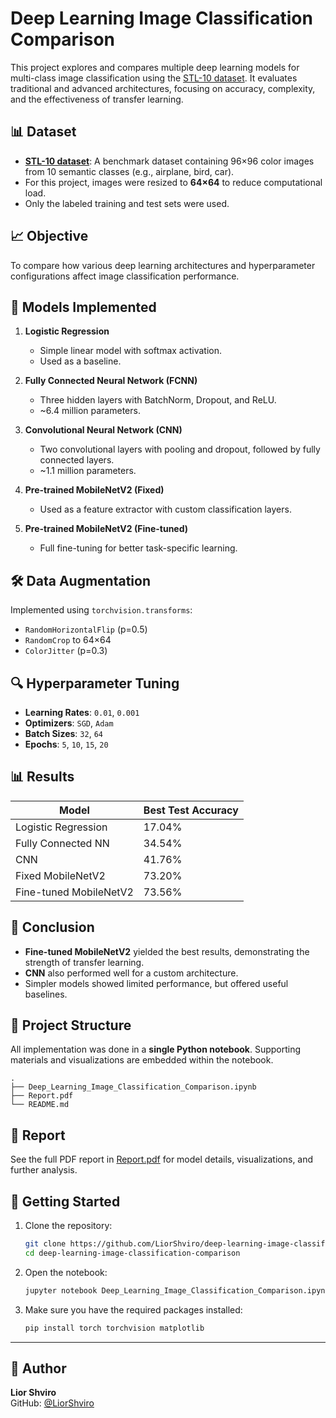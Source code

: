# Deep Learning Image Classification Comparison

This project explores and compares multiple deep learning models for multi-class image classification using the [STL-10 dataset](https://cs.stanford.edu/~acoates/stl10/). It evaluates traditional and advanced architectures, focusing on accuracy, complexity, and the effectiveness of transfer learning.

## 📊 Dataset

- **[STL-10 dataset](https://cs.stanford.edu/~acoates/stl10/)**: A benchmark dataset containing 96×96 color images from 10 semantic classes (e.g., airplane, bird, car).
- For this project, images were resized to **64×64** to reduce computational load.
- Only the labeled training and test sets were used.

## 📈 Objective

To compare how various deep learning architectures and hyperparameter configurations affect image classification performance.

## 🧪 Models Implemented

1. **Logistic Regression**
   - Simple linear model with softmax activation.
   - Used as a baseline.

2. **Fully Connected Neural Network (FCNN)**
   - Three hidden layers with BatchNorm, Dropout, and ReLU.
   - ~6.4 million parameters.

3. **Convolutional Neural Network (CNN)**
   - Two convolutional layers with pooling and dropout, followed by fully connected layers.
   - ~1.1 million parameters.

4. **Pre-trained MobileNetV2 (Fixed)**
   - Used as a feature extractor with custom classification layers.

5. **Pre-trained MobileNetV2 (Fine-tuned)**
   - Full fine-tuning for better task-specific learning.

## 🛠️ Data Augmentation

Implemented using `torchvision.transforms`:
- `RandomHorizontalFlip` (p=0.5)
- `RandomCrop` to 64×64
- `ColorJitter` (p=0.3)

## 🔍 Hyperparameter Tuning

- **Learning Rates**: `0.01`, `0.001`
- **Optimizers**: `SGD`, `Adam`
- **Batch Sizes**: `32`, `64`
- **Epochs**: `5`, `10`, `15`, `20`

## 📊 Results

| Model                     | Best Test Accuracy |
|--------------------------|--------------------|
| Logistic Regression      | 17.04%             |
| Fully Connected NN       | 34.54%             |
| CNN                      | 41.76%             |
| Fixed MobileNetV2        | 73.20%             |
| Fine-tuned MobileNetV2   | 73.56%             |

## 📌 Conclusion

- **Fine-tuned MobileNetV2** yielded the best results, demonstrating the strength of transfer learning.
- **CNN** also performed well for a custom architecture.
- Simpler models showed limited performance, but offered useful baselines.

## 📁 Project Structure

All implementation was done in a **single Python notebook**. Supporting materials and visualizations are embedded within the notebook.

```
.
├── Deep_Learning_Image_Classification_Comparison.ipynb
├── Report.pdf
└── README.md
```

## 📝 Report

See the full PDF report in [Report.pdf](./Report.pdf) for model details, visualizations, and further analysis.

## 🚀 Getting Started

1. Clone the repository:
   ```bash
   git clone https://github.com/LiorShviro/deep-learning-image-classification-comparison.git
   cd deep-learning-image-classification-comparison
   ```

2. Open the notebook:
   ```bash
   jupyter notebook Deep_Learning_Image_Classification_Comparison.ipynb
   ```

3. Make sure you have the required packages installed:
   ```bash
   pip install torch torchvision matplotlib
   ```

---

## 🧠 Author

**Lior Shviro**  
GitHub: [@LiorShviro](https://github.com/LiorShviro)

